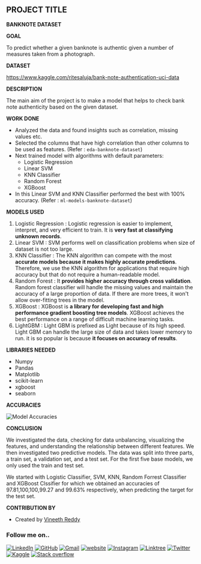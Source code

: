 
  
## PROJECT TITLE ##
**BANKNOTE DATASET**

  

**GOAL**

  
To predict whether a given banknote is authentic given a number of measures taken from a photograph.
  

**DATASET**

  

https://www.kaggle.com/ritesaluja/bank-note-authentication-uci-data

  

**DESCRIPTION**

  

The main aim of the project is to make a model that helps to check bank note authenticity based on the given dataset.

  

**WORK DONE**

* Analyzed the data and found insights such as correlation, missing values etc.
* Selected the columns that have high correlation than other columns to be used as features. (Refer : `eda-banknote-dataset`)
* Next trained model with algorithms with default parameters:
	* Logistic Regression
	* Linear SVM
	* KNN Classifier
	* Random Forest
	* XGBoost
* In this Linear SVM and KNN Classifier performed the best with 100% accuracy. (Refer : `ml-models-banknote-dataset`)
  

**MODELS USED**

1. Logistic Regression : Logistic regression is easier to implement, interpret, and very efficient to train. It is **very fast at classifying unknown records**.
2. Linear SVM : SVM performs well on classification problems when size of dataset is not too large.
3. KNN Classifier : The KNN algorithm can compete with the most **accurate models because it makes highly accurate predictions**. Therefore, we use the KNN algorithm for applications that require high accuracy but that do not require a human-readable model.
4. Random Forest : It **provides higher accuracy through cross validation**. Random forest classifier will handle the missing values and maintain the accuracy of a large proportion of data. If there are more trees, it won't allow over-fitting trees in the model.
5. XGBoost : XGBoost is **a library for developing fast and high performance gradient boosting tree models**. XGBoost achieves the best performance on a range of difficult machine learning tasks.
6. LightGBM : Light GBM is prefixed as Light because of its high speed. Light GBM can handle the large size of data and takes lower memory to run. it is so popular is because **it focuses on accuracy of results**.

**LIBRARIES NEEDED**

* Numpy
* Pandas
* Matplotlib
* scikit-learn
* xgboost
* seaborn
  
  

**ACCURACIES**

![Model Accuracies](../https://github.com/VineethReddy1997/ML-World/blob/master/Banknote%20Dataset/Images/model_accuracy.jpg "Model Accuracies")
  

**CONCLUSION**

  

We investigated the data, checking for data unbalancing, visualizing the features, and understanding the relationship between different features. We then investigated two predictive models. The data was split into three parts, a train set, a validation set, and a test set. For the first five  base models, we only used the train and test set.

We started with Logistic Classifier, SVM, KNN, Random Forrest Classifier and XGBoost Clssifier for which we obtained an accuracies of 97.81,100,100,99.27 and 99.63% respectively, when predicting the target for the test set.

  

**CONTRIBUTION BY**

- Created by [Vineeth Reddy](https://linktr.ee/vineethreddy1997)

### Follow me on..
[![LinkedIn](https://img.shields.io/badge/linkedin-%230077B5.svg?style=for-the-badge&logo=linkedin&logoColor=white)](https://www.linkedin.com/in/vineethreddy1997/)
[![GitHub](https://img.shields.io/badge/github-%23121011.svg?style=for-the-badge&logo=github&logoColor=white)](https://github.com/VineethReddy1997)
[![Gmail](https://img.shields.io/badge/Gmail-D14836?style=for-the-badge&logo=gmail&logoColor=white)](mailto:vineethreddywithds@gmail.com)
[![website](https://img.shields.io/badge/website-000000?style=for-the-badge&logo=About.me&logoColor=white)](https://vineethdata.github.io/)
[![Instagram](https://img.shields.io/badge/Instagram-E4405F?style=for-the-badge&logo=instagram&logoColor=white)](https://www.instagram.com/vineeth_reddy_2426/)
[![Linktree](https://img.shields.io/badge/linktree-39E09B?style=for-the-badge&logo=linktree&logoColor=white)](https://linktr.ee/vineethreddy1997)
[![Twitter](https://img.shields.io/badge/Twitter-1DA1F2?style=for-the-badge&logo=twitter&logoColor=white)](https://twitter.com/gangulavineeth1)
[![Kaggle](https://img.shields.io/badge/Kaggle-20BEFF?style=for-the-badge&logo=Kaggle&logoColor=white)](https://www.kaggle.com/vineethreddygangula)
[![Stack overflow](https://img.shields.io/badge/Stack_Overflow-FE7A16?style=for-the-badge&logo=stack-overflow&logoColor=white)](https://stackoverflow.com/users/18168904/vineeth-reddy-gangula)
